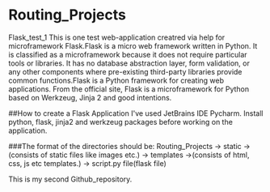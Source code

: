 # Routing_Projects
 Flask_test_1
This is one test web-application creatred via help for microframework Flask.Flask is a micro web framework written in Python. It is classified as a microframework because it does not require particular tools or libraries. It has no database abstraction layer, form validation, or any other components where pre-existing third-party libraries provide common functions.Flask is a Python framework for creating web applications. From the official site, Flask is a microframework for Python based on Werkzeug, Jinja 2 and good intentions.
 
 ##How to create a Flask Application
  I've used JetBrains IDE Pycharm.
  Install python, flask, jinja2 and werkzeug packages before working on the application.
  
  ###The format of the directories should be:
  Routing_Projects
   -> static
      ->(consists of static files like images etc.)
   -> templates
       ->(consists of html, css, js etc templates.)
   -> script.py file(flask file)
   
This is my second Github_repository.
